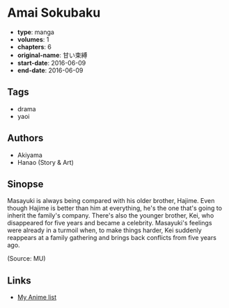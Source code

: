 # Amai Sokubaku

-   **type**: manga
-   **volumes**: 1
-   **chapters**: 6
-   **original-name**: 甘い束縛
-   **start-date**: 2016-06-09
-   **end-date**: 2016-06-09

## Tags

-   drama
-   yaoi

## Authors

-   Akiyama
-   Hanao (Story & Art)

## Sinopse

Masayuki is always being compared with his older brother, Hajime. Even though Hajime is better than him at everything, he's the one that's going to inherit the family's company. There's also the younger brother, Kei, who disappeared for five years and became a celebrity. Masayuki's feelings were already in a turmoil when, to make things harder, Kei suddenly reappears at a family gathering and brings back conflicts from five years ago.

(Source: MU)

## Links

-   [My Anime list](https://myanimelist.net/manga/107031/Amai_Sokubaku)
